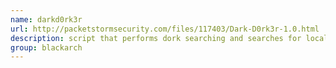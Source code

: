 ```yaml
---
name: darkd0rk3r
url: http://packetstormsecurity.com/files/117403/Dark-D0rk3r-1.0.html
description: script that performs dork searching and searches for local file inclusion and SQL injection errors. URL : http://packetstormsecurity.com/files/117403/Dark-D0rk3r-1.0.html Groups : blackarch blackarch-exploitation blackarch-webapp
group: blackarch
---
```


